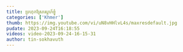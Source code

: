 ```yaml
---
title: ប្រហុកស្រែស្នេហ៍ខ្ញុំ
categories: ['Khmer']
thumb: https://img.youtube.com/vi/uN8vHHlvL4s/maxresdefault.jpg
pudate: 2023-09-24T16:18:55
videos: video-2023-09-24-16-15-31
author: tin-sokhavuth
---
```

